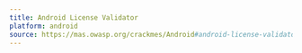 ```yaml
---
title: Android License Validator
platform: android
source: https://mas.owasp.org/crackmes/Android#android-license-validator
---
```

